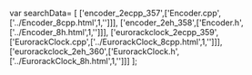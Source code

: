 var searchData= \[
\[\'encoder\_2ecpp\_357\',\[\'Encoder.cpp\',\[\'../Encoder\_8cpp.html\',1,\'\'\]\]\],
\[\'encoder\_2eh\_358\',\[\'Encoder.h\',\[\'../Encoder\_8h.html\',1,\'\'\]\]\],
\[\'eurorackclock\_2ecpp\_359\',\[\'EurorackClock.cpp\',\[\'../EurorackClock\_8cpp.html\',1,\'\'\]\]\],
\[\'eurorackclock\_2eh\_360\',\[\'EurorackClock.h\',\[\'../EurorackClock\_8h.html\',1,\'\'\]\]\]
\];
